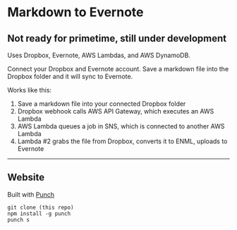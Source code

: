 # Markdown to Evernote

## Not ready for primetime, still under development

Uses Dropbox, Evernote, AWS Lambdas, and AWS DynamoDB.

Connect your Dropbox and Evernote account. Save a markdown file into the Dropbox folder and it will sync to Evernote.

Works like this:

1. Save a markdown file into your connected Dropbox folder
2. Dropbox webhook calls AWS API Gateway, which executes an AWS Lambda
3. AWS Lambda queues a job in SNS, which is connected to another AWS Lambda
4. Lambda #2 grabs the file from Dropbox, converts it to ENML, uploads to Evernote

* * *

## Website

Built with [Punch](https://github.com/laktek/punch)

```
git clone (this repo)
npm install -g punch
punch s
```

